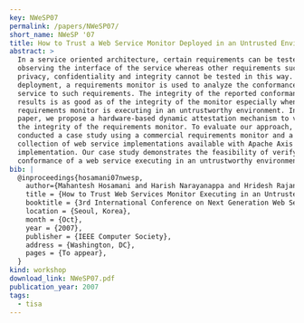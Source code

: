 ```yaml
---
key: NWeSP07
permalink: /papers/NWeSP07/
short_name: NWeSP '07
title: How to Trust a Web Service Monitor Deployed in an Untrusted Environment?
abstract: >
  In a service oriented architecture, certain requirements can be tested by
  observing the interface of the service whereas other requirements such as data
  privacy, confidentiality and integrity cannot be tested in this way. After
  deployment, a requirements monitor is used to analyze the conformance of a web
  service to such requirements. The integrity of the reported conformance
  results is as good as of the integrity of the monitor especially when the
  requirements monitor is executing in an untrustworthy environment. In this
  paper, we propose a hardware-based dynamic attestation mechanism to validate
  the integrity of the requirements monitor. To evaluate our approach, we have
  conducted a case study using a commercial requirements monitor and a
  collection of web service implementations available with Apache Axis
  implementation. Our case study demonstrates the feasibility of verifying the
  conformance of a web service executing in an untrustworthy environment.
bib: |
  @inproceedings{hosamani07nwesp,
    author={Mahantesh Hosamani and Harish Narayanappa and Hridesh Rajan},
    title = {How to Trust Web Services Monitor Executing in an Untrusted Environment?},
    booktitle = {3rd International Conference on Next Generation Web Services Practices},
    location = {Seoul, Korea},
    month = {Oct},
    year = {2007},
    publisher = {IEEE Computer Society},
    address = {Washington, DC},
    pages = {To appear},
  }
kind: workshop
download_link: NWeSP07.pdf
publication_year: 2007
tags:
  - tisa
---
```

